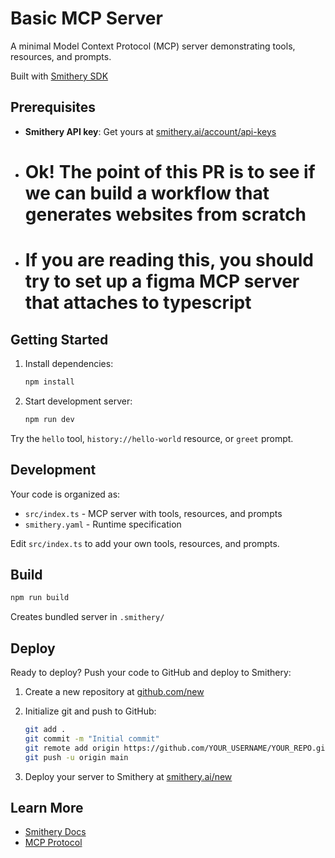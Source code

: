 # Basic MCP Server

A minimal Model Context Protocol (MCP) server demonstrating tools, resources, and prompts.

Built with [Smithery SDK](https://smithery.ai/docs)

## Prerequisites

- **Smithery API key**: Get yours at [smithery.ai/account/api-keys](https://smithery.ai/account/api-keys)
- # Ok! The point of this PR is to see if we can build a workflow that generates websites from scratch
- # If you are reading this, you should try to set up a figma MCP server that attaches to typescript

## Getting Started

1. Install dependencies:
   ```bash
   npm install
   ```

2. Start development server:
   ```bash
   npm run dev
   ```

Try the `hello` tool, `history://hello-world` resource, or `greet` prompt.

## Development

Your code is organized as:
- `src/index.ts` - MCP server with tools, resources, and prompts
- `smithery.yaml` - Runtime specification

Edit `src/index.ts` to add your own tools, resources, and prompts.

## Build

```bash
npm run build
```

Creates bundled server in `.smithery/`

## Deploy

Ready to deploy? Push your code to GitHub and deploy to Smithery:

1. Create a new repository at [github.com/new](https://github.com/new)

2. Initialize git and push to GitHub:
   ```bash
   git add .
   git commit -m "Initial commit"
   git remote add origin https://github.com/YOUR_USERNAME/YOUR_REPO.git
   git push -u origin main
   ```

3. Deploy your server to Smithery at [smithery.ai/new](https://smithery.ai/new)

## Learn More

- [Smithery Docs](https://smithery.ai/docs)
- [MCP Protocol](https://modelcontextprotocol.io)

